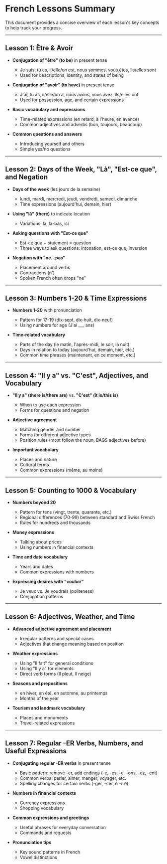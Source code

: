 # French Lessons Summary

This document provides a concise overview of each lesson's key concepts to help track your progress.

---

## Lesson 1: Être & Avoir

- **Conjugation of "être" (to be)** in present tense
  - Je suis, tu es, il/elle/on est, nous sommes, vous êtes, ils/elles sont
  - Used for descriptions, identity, and states of being

- **Conjugation of "avoir" (to have)** in present tense
  - J'ai, tu as, il/elle/on a, nous avons, vous avez, ils/elles ont
  - Used for possession, age, and certain expressions

- **Basic vocabulary and expressions**
  - Time-related expressions (en retard, à l'heure, en avance)
  - Common adjectives and adverbs (bon, toujours, beaucoup)

- **Common questions and answers**
  - Introducing yourself and others
  - Simple yes/no questions

---

## Lesson 2: Days of the Week, "Là", "Est-ce que", and Negation

- **Days of the week** (les jours de la semaine)
  - lundi, mardi, mercredi, jeudi, vendredi, samedi, dimanche
  - Time expressions (aujourd'hui, demain, hier)

- **Using "là" (there)** to indicate location
  - Variations: là, là-bas, ici

- **Asking questions with "Est-ce que"**
  - Est-ce que + statement = question
  - Three ways to ask questions: intonation, est-ce que, inversion

- **Negation with "ne...pas"**
  - Placement around verbs
  - Contractions (n')
  - Spoken French often drops "ne"

---

## Lesson 3: Numbers 1-20 & Time Expressions

- **Numbers 1-20** with pronunciation
  - Pattern for 17-19 (dix-sept, dix-huit, dix-neuf)
  - Using numbers for age (J'ai ___ ans)

- **Time-related vocabulary**
  - Parts of the day (le matin, l'après-midi, le soir, la nuit)
  - Days in relation to today (aujourd'hui, demain, hier, etc.)
  - Common time phrases (maintenant, en ce moment, etc.)

---

## Lesson 4: "Il y a" vs. "C'est", Adjectives, and Vocabulary

- **"Il y a" (there is/there are)** vs. **"C'est" (it is/this is)**
  - When to use each expression
  - Forms for questions and negation

- **Adjective agreement**
  - Matching gender and number
  - Forms for different adjective types
  - Position rules (most follow the noun, BAGS adjectives before)

- **Important vocabulary**
  - Places and nature
  - Cultural terms
  - Common expressions (même, au moins)

---

## Lesson 5: Counting to 1000 & Vocabulary

- **Numbers beyond 20**
  - Pattern for tens (vingt, trente, quarante, etc.)
  - Regional differences (70-99) between standard and Swiss French
  - Rules for hundreds and thousands

- **Money expressions**
  - Talking about prices
  - Using numbers in financial contexts

- **Time and date vocabulary**
  - Years and dates
  - Common expressions with numbers

- **Expressing desires with "vouloir"**
  - Je veux vs. Je voudrais (politeness)
  - Conjugation patterns

---

## Lesson 6: Adjectives, Weather, and Time

- **Advanced adjective agreement and placement**
  - Irregular patterns and special cases
  - Adjectives that change meaning based on position

- **Weather expressions**
  - Using "Il fait" for general conditions
  - Using "Il y a" for elements
  - Direct verb forms (Il pleut, Il neige)

- **Seasons and prepositions**
  - en hiver, en été, en automne, au printemps
  - Months of the year

- **Tourism and landmark vocabulary**
  - Places and monuments
  - Travel-related expressions

---

## Lesson 7: Regular -ER Verbs, Numbers, and Useful Expressions

- **Conjugating regular -ER verbs** in present tense
  - Basic pattern: remove -er, add endings (-e, -es, -e, -ons, -ez, -ent)
  - Common verbs: parler, aimer, manger, voyager, etc.
  - Spelling changes for certain verbs (-ger, -cer, é → è)

- **Numbers in financial contexts**
  - Currency expressions
  - Shopping vocabulary

- **Common expressions and greetings**
  - Useful phrases for everyday conversation
  - Commands and requests

- **Pronunciation tips**
  - Key sound patterns in French
  - Vowel distinctions